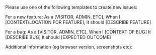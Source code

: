Please use one of the following templates to create new issues:

For a new feature:
As a [VISITOR, ADMIN, ETC],
When I [CONTEXT/LOCATION FOR FEATURE],
It should [DESCRIBE FEATURE]

For a bug:
As a [VISITOR, ADMIN, ETC],
When I [CONTEXT OF BUG]
It [DESCRIBE BUG]
It should [EXPECTED OUTCOME]

Additional Information (eg browser version, screenshots etc):
